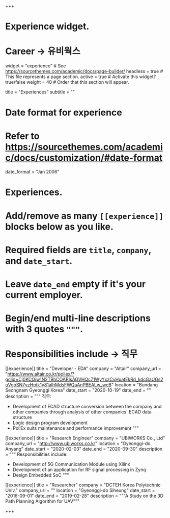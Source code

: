 +++
# Experience widget.

# Career -> 유비웍스

widget = "experience"  # See https://sourcethemes.com/academic/docs/page-builder/
headless = true  # This file represents a page section.
active = true  # Activate this widget? true/false
weight = 40  # Order that this section will appear.

title = "Experiences"
subtitle = ""

# Date format for experience
#   Refer to https://sourcethemes.com/academic/docs/customization/#date-format
date_format = "Jan 2006"

# Experiences.
#   Add/remove as many `[[experience]]` blocks below as you like.
#   Required fields are `title`, `company`, and `date_start`.
#   Leave `date_end` empty if it's your current employer.
#   Begin/end multi-line descriptions with 3 quotes `"""`.

# Responsibilities include -> 직무
[[experience]]
  title = "Developer - EDA"
  company = "Altair"
  company_url = "https://www.altair.co.kr/pollex/?gclid=Cj0KCQjw1N2TBhCOARIsAGVHQc71WyYxzCvHuatEkRd_kdcGaUGs2uVgoSN7yzHptk1y81alhMdsFWQaAnPBEALw_wcB"
  location = "Bundang Seongnam Gyeonggi Korea"
  date_start = "2020-10-19"
  date_end = ""
  description = """
  직무:
  * Development of ECAD structure conversion between the company and other companies through analysis of other companies' ECAD data structure
  * Logic design program development
  * PollEx suits maintenance and performance improvement
  """

[[experience]]
  title = "Research Engineer"
  company = "UBIWORKS Co., Ltd"
  company_url = "http://www.ubiworks.co.kr"
  location = "Gyeonggi-do Anyang"
  date_start = "2020-02-03"
  date_end = "2020-09-30"
  description = """
  Responsibilities include:
  * Development of 5G Communication Module using Xilinx
  * Development of an application for RF signal processing in Zynq
  * Design Embedded SoC
  """

[[experience]]
  title = "Researcher"
  company = "DCTEH Korea Polytechnic Univ."
  company_url = ""
  location = "Gyeonggi-do Siheung"
  date_start = "2016-09-01"
  date_end = "2019-02-28"
  description = """A Study on the 3D Path Planning Algorithm for UAV"""

+++
